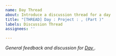 ```yaml
---
name: Day Thread
about: Introduce a discussion thread for a day
title: "[THREAD] Day : Project : , (Part )"
labels: Discussion Thread
assignees: ''

---
```


_General feedback and discussion for [Day ](https://github.com/CypherPoet/100-days-of-swiftui/tree/master/day-)._
